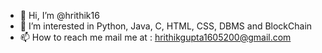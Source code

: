 - 👋 Hi, I’m @hrithik16
- 👀 I’m interested in Python, Java, C, HTML, CSS, DBMS and BlockChain 
- 📫 How to reach me mail me at : hrithikgupta1605200@gmail.com

<!---
hrithik16/hrithik16 is a ✨ special ✨ repository because its `README.md` (this file) appears on your GitHub profile.
You can click the Preview link to take a look at your changes.
--->
